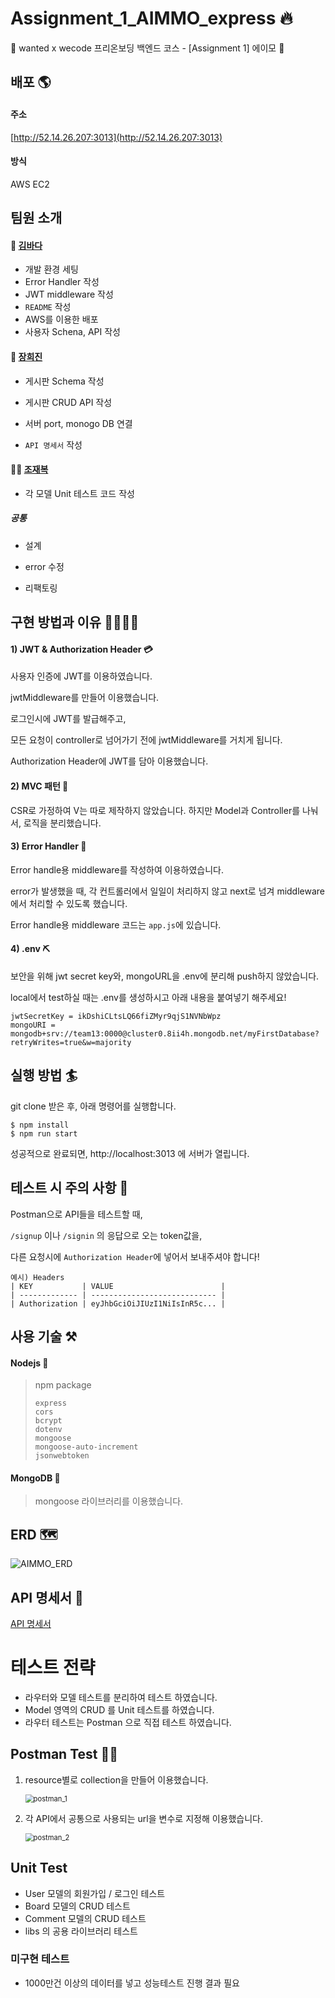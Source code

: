 # Assignment_1_AIMMO_express 🔥

🧩 wanted x wecode 프리온보딩 백엔드 코스 - [Assignment 1] 에이모 🧩



## 배포 🌎

#### 주소

[http://52.14.26.207:3013](http://52.14.26.207:3013)

#### 방식

AWS EC2 

## 팀원 소개

#### 🦄 [김바다](https://github.com/sally0226) 

- 개발 환경 세팅
- Error Handler 작성
- JWT middleware 작성
- `README` 작성
- AWS를 이용한 배포
- 사용자 Schena, API 작성

#### 👻 [장희진](https://github.com/heejin99)

- 게시판 Schema 작성

- 게시판 CRUD API 작성

- 서버 port, monogo DB 연결 
- `API 명세서` 작성

#### 👩‍💻 [조재복](https://github.com/ildang100)

- 각 모델 Unit 테스트 코드 작성

##### 공통

- 설계

- error 수정 

- 리팩토링 

  

## 구현 방법과 이유 👷‍♂️👷‍♀️

#### 1) JWT & Authorization Header 💳

사용자 인증에 JWT를 이용하였습니다.

jwtMiddleware를 만들어 이용했습니다.

로그인시에 JWT를 발급해주고,

모든 요청이 controller로 넘어가기 전에 jwtMiddleware를 거치게 됩니다.

Authorization Header에 JWT를 담아 이용했습니다.

#### 2) MVC 패턴 🎨

CSR로 가정하여 V는 따로 제작하지 않았습니다. 하지만 Model과 Controller를 나눠서, 로직을 분리했습니다.

#### 3) Error Handler 🚫

Error handle용 middleware를 작성하여 이용하였습니다.

error가 발생했을 때, 각 컨트롤러에서 일일이 처리하지 않고 next로 넘겨 middleware에서 처리할 수 있도록 했습니다.

Error handle용 middleware 코드는 `app.js`에 있습니다.

#### 4) .env ⛏

보안을 위해 jwt secret key와, mongoURL을 .env에 분리해 push하지 않았습니다.

local에서 test하실 때는 .env를 생성하시고 아래 내용을 붙여넣기 해주세요!

```
jwtSecretKey = ikDshiCLtsLQ66fiZMyr9qjS1NVNbWpz
mongoURI = mongodb+srv://team13:0000@cluster0.8ii4h.mongodb.net/myFirstDatabase?retryWrites=true&w=majority
```



## 실행 방법 🏄

git clone 받은 후, 아래 명령어를 실행합니다.

```
$ npm install
$ npm run start
```

성공적으로 완료되면, http://localhost:3013 에 서버가 열립니다.



## 테스트 시 주의 사항 🌠

Postman으로 API들을 테스트할 때,

`/signup` 이나 `/signin` 의 응답으로 오는 token값을, 

다른 요청시에 `Authorization Header`에 넣어서 보내주셔야 합니다!

```
예시) Headers
| KEY           | VALUE                        |
| ------------- | ---------------------------- |
| Authorization | eyJhbGciOiJIUzI1NiIsInR5c... |
```

## 사용 기술 ⚒

#### Nodejs 📗

> npm package
>
> ```
> express
> cors
> bcrypt
> dotenv
> mongoose
> mongoose-auto-increment
> jsonwebtoken
> ```

#### MongoDB 📘

> mongoose 라이브러리를 이용했습니다.


## ERD 🗺️
![AIMMO_ERD](https://user-images.githubusercontent.com/60311404/139860476-64427ebb-78b2-4555-9fec-021807509aea.png)


## API 명세서 📩

[API 명세서](https://github.com/preOnboarding-Team13/Assignment_1_AIMMO_express/blob/main/API%20%EB%AA%85%EC%84%B8%EC%84%9C.md#%EC%82%AC%EC%9A%A9%EC%9E%90-api)


# 테스트 전략

- 라우터와 모델 테스트를 분리하여 테스트 하였습니다.
- Model 영역의 CRUD 를 Unit 테스트를 하였습니다.
- 라우터 테스트는 Postman 으로 직접 테스트 하였습니다.

## Postman Test 🧗‍♂️

1. resource별로 collection을 만들어 이용했습니다.

   <img src=".\images\postman_1.png" alt="postman_1" style="zoom:80%;" />

2. 각 API에서 공통으로 사용되는 url을 변수로 지정해 이용했습니다.

   <img src=".\images\postman_2.png" alt="postman_2" style="zoom:80%;" />

## Unit Test

- User 모델의 회원가입 / 로그인 테스트
- Board 모델의 CRUD 테스트
- Comment 모델의 CRUD 테스트
- libs 의 공용 라이브러리 테스트

### 미구현 테스트
- 1000만건 이상의 데이터를 넣고 성능테스트 진행 결과 필요